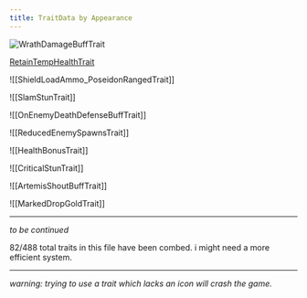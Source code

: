 ```yaml
---
title: TraitData by Appearance
---
```


![WrathDamageBuffTrait](WrathDamageBuffTrait)

[RetainTempHealthTrait](RetainTempHealthTrait)

![[ShieldLoadAmmo_PoseidonRangedTrait]]

![[SlamStunTrait]]

![[OnEnemyDeathDefenseBuffTrait]]

![[ReducedEnemySpawnsTrait]]

![[HealthBonusTrait]]

![[CriticalStunTrait]]

![[ArtemisShoutBuffTrait]]

![[MarkedDropGoldTrait]]

---
*to be continued*

82/488 total traits in this file have been combed. i might need a more efficient system.

---
*warning: trying to use a trait which lacks an icon will crash the game.*
